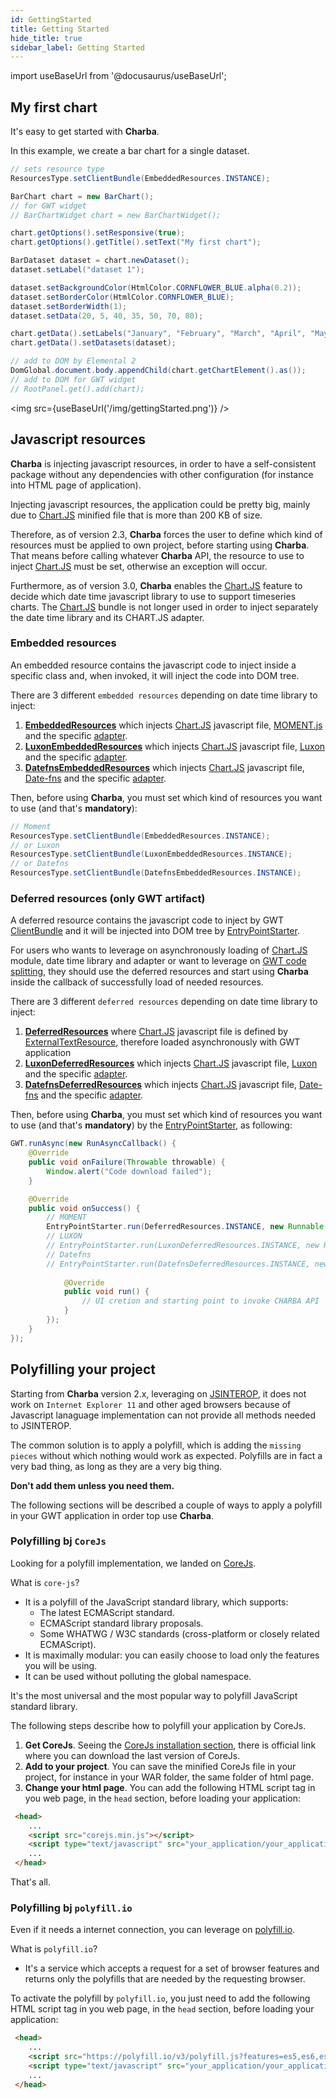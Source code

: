 ```yaml
---
id: GettingStarted
title: Getting Started
hide_title: true
sidebar_label: Getting Started
---
```

import useBaseUrl from '@docusaurus/useBaseUrl';

## My first chart

It's easy to get started with **Charba**. 

In this example, we create a bar chart for a single dataset.

```java
// sets resource type
ResourcesType.setClientBundle(EmbeddedResources.INSTANCE);

BarChart chart = new BarChart();
// for GWT widget
// BarChartWidget chart = new BarChartWidget();

chart.getOptions().setResponsive(true);
chart.getOptions().getTitle().setText("My first chart");

BarDataset dataset = chart.newDataset();
dataset.setLabel("dataset 1");

dataset.setBackgroundColor(HtmlColor.CORNFLOWER_BLUE.alpha(0.2));
dataset.setBorderColor(HtmlColor.CORNFLOWER_BLUE);
dataset.setBorderWidth(1);
dataset.setData(20, 5, 40, 35, 50, 70, 80);

chart.getData().setLabels("January", "February", "March", "April", "May", "June", "July");
chart.getData().setDatasets(dataset);

// add to DOM by Elemental 2
DomGlobal.document.body.appendChild(chart.getChartElement().as());
// add to DOM for GWT widget
// RootPanel.get().add(chart);
```

<img src={useBaseUrl('/img/gettingStarted.png')} />

## Javascript resources

**Charba** is injecting javascript resources, in order to have a self-consistent package without any dependencies with other configuration (for instance into HTML page of application).

Injecting javascript resources, the application could be pretty big, mainly due to [Chart.JS](http://www.chartjs.org/) minified file that is more than 200 KB of size.

Therefore, as of version 2.3, **Charba** forces the user to define which kind of resources must be applied to own project, before starting using **Charba**. That means before calling whatever **Charba** API, the resource to use to inject [Chart.JS](http://www.chartjs.org/) must be set, otherwise an exception will occur.

Furthermore, as of version 3.0, **Charba** enables the [Chart.JS](http://www.chartjs.org/) feature to decide which date time javascript library to use to support timeseries charts. The [Chart.JS](http://www.chartjs.org/) bundle is not longer used in order to inject separately the date time library and its CHART.JS adapter.

### Embedded resources

An embedded resource contains the javascript code to inject inside a specific class and, when invoked, it will inject the code into DOM tree.

There are 3 different `embedded resources` depending on date time library to inject:

 1. **[EmbeddedResources](https://pepstock-org.github.io/Charba/3.3/org/pepstock/charba/client/resources/EmbeddedResources.html)** which injects [Chart.JS](http://www.chartjs.org/) javascript file, [MOMENT.js](https://momentjs.com/) and the specific [adapter](https://github.com/chartjs/chartjs-adapter-moment).
 1. **[LuxonEmbeddedResources](https://pepstock-org.github.io/Charba/3.3/org/pepstock/charba/client/resources/LuxonEmbeddedResources.html)** which injects [Chart.JS](http://www.chartjs.org/) javascript file, [Luxon](https://moment.github.io/luxon/) and the specific [adapter](https://github.com/chartjs/chartjs-adapter-luxon).
 1. **[DatefnsEmbeddedResources](https://pepstock-org.github.io/Charba/3.3/org/pepstock/charba/client/resources/DatefnsEmbeddedResources.html)** which injects [Chart.JS](http://www.chartjs.org/) javascript file, [Date-fns](https://date-fns.org/) and the specific [adapter](https://github.com/chartjs/chartjs-adapter-date-fns).

Then, before using **Charba**, you must set which kind of resources you want to use (and that's **mandatory**):

```java
// Moment
ResourcesType.setClientBundle(EmbeddedResources.INSTANCE);
// or Luxon
ResourcesType.setClientBundle(LuxonEmbeddedResources.INSTANCE);
// or Datefns 
ResourcesType.setClientBundle(DatefnsEmbeddedResources.INSTANCE);
```

### Deferred resources (only GWT artifact)

A deferred resource contains the javascript code to inject by GWT [ClientBundle](http://www.gwtproject.org/doc/latest/DevGuideClientBundle.html#TextResource) and it will be injected into DOM tree by [EntryPointStarter](https://pepstock-org.github.io/Charba/3.3/org/pepstock/charba/client/resources/EntryPointStarter.html).

For users who wants to leverage on asynchronously loading of [Chart.JS](http://www.chartjs.org/) module, date time library and adapter or want to leverage on [GWT code splitting](http://www.gwtproject.org/doc/latest/DevGuideCodeSplitting.html), they should use the deferred resources and start using **Charba** inside the callback of successfully load of needed resources.

There are 3 different `deferred resources` depending on date time library to inject:

 1. **[DeferredResources](https://pepstock-org.github.io/Charba/3.3/org/pepstock/charba/client/resources/DeferredResources.html)** where [Chart.JS](http://www.chartjs.org/) javascript file is defined by [ExternalTextResource](http://www.gwtproject.org/javadoc/latest/index.html?com/google/gwt/resources/client/ExternalTextResource.html), therefore loaded asynchronously with GWT application
 1. **[LuxonDeferredResources](https://pepstock-org.github.io/Charba/3.3/org/pepstock/charba/client/resources/LuxonDeferredResources.html)** which injects [Chart.JS](http://www.chartjs.org/) javascript file, [Luxon](https://moment.github.io/luxon/) and the specific [adapter](https://github.com/chartjs/chartjs-adapter-luxon).
 1. **[DatefnsDeferredResources](https://pepstock-org.github.io/Charba/3.3/org/pepstock/charba/client/resources/DatefnsDeferredResources.html)** which injects [Chart.JS](http://www.chartjs.org/) javascript file, [Date-fns](https://date-fns.org/) and the specific [adapter](https://github.com/chartjs/chartjs-adapter-date-fns).

Then, before using **Charba**, you must set which kind of resources you want to use (and that's **mandatory**) by the [EntryPointStarter](https://pepstock-org.github.io/Charba/3.3/org/pepstock/charba/client/resources/EntryPointStarter.html), as following:

```java
GWT.runAsync(new RunAsyncCallback() {
	@Override
	public void onFailure(Throwable throwable) {
		Window.alert("Code download failed");
	}

	@Override
	public void onSuccess() {
		// MOMENT
		EntryPointStarter.run(DeferredResources.INSTANCE, new Runnable() {
		// LUXON
		// EntryPointStarter.run(LuxonDeferredResources.INSTANCE, new Runnable() {
		// Datefns
		// EntryPointStarter.run(DatefnsDeferredResources.INSTANCE, new Runnable() {
			
			@Override
			public void run() {
				// UI cretion and starting point to invoke CHARBA API
			}
		});
	}
});
```

## Polyfilling your project

Starting from **Charba** version 2.x, leveraging on [JSINTEROP](http://www.gwtproject.org/doc/latest/DevGuideCodingBasicsJsInterop.html), it does not work on `Internet Explorer 11` and other aged browsers because of Javascript lanaguage implementation can not provide all methods needed to JSINTEROP.

The common solution is to apply a polyfill, which is adding the `missing pieces` without which nothing would work as expected.
Polyfills are in fact a very bad thing, as long as they are a very big thing. 

**Don't add them unless you need them.** 

The following sections will be described a couple of ways to apply a polyfill in your GWT application in order top use **Charba**. 

### Polyfilling bj `CoreJs`

Looking for a polyfill implementation, we landed on [CoreJs](https://github.com/zloirock/core-js). 

What is `core-js`?

- It is a polyfill of the JavaScript standard library, which supports:
  - The latest ECMAScript standard.
  - ECMAScript standard library proposals.
  - Some WHATWG / W3C standards (cross-platform or closely related ECMAScript).
- It is maximally modular: you can easily choose to load only the features you will be using.
- It can be used without polluting the global namespace.

It's the most universal and the most popular way to polyfill JavaScript standard library.

The following steps describe how to polyfill your application by CoreJs.

 1. **Get CoreJs**. Seeing the [CoreJs installation section](https://github.com/zloirock/core-js#installation), there is official link where you can download the last version of CoreJs. 
 1. **Add to your project**. You can save the minified CoreJs file in your project, for instance in your WAR folder, the same folder of html page.
 1. **Change your html page**. You can add the following HTML script tag in you web page, in the `head` section, before loading your application:

```html
 <head>
    ...
    <script src="corejs.min.js"></script>
    <script type="text/javascript" src="your_application/your_application.nocache.js"></script>
    ...
 </head>
```

That's all. 

### Polyfilling bj `polyfill.io`

Even if it needs a internet connection, you can leverage on [polyfill.io](https://polyfill.io/v3/).

What is `polyfill.io`?

- It's a service which accepts a request for a set of browser features and returns only the polyfills that are needed by the requesting browser. 

To activate the polyfill by `polyfill.io`, you just need to add the following HTML script tag in you web page, in the `head` section, before loading your application:

```html
 <head>
    ...
	<script src="https://polyfill.io/v3/polyfill.js?features=es5,es6,es7"></script>
	<script type="text/javascript" src="your_application/your_application.nocache.js"></script>
    ...
 </head>
```
